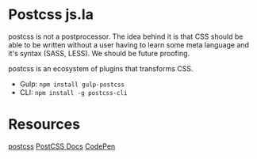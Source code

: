 # Postcss js.la
postcss is not a postprocessor. The idea behind it is that CSS should be able to be written without a user having to learn some meta language and it's syntax (SASS, LESS). We should be future proofing.

postcss is an ecosystem of plugins that transforms CSS.

- Gulp: ``` npm install gulp-postcss ```
- CLI: ``` npm install -g postcss-cli ```

# Resources
[postcss](https://github.com/postcss)
[PostCSS Docs](https://github.com/postcss/postcss/blob/master/docs/api.md)
[CodePen](https://blog.codepen.io/2015/07/14/postcss-now-supported-on-codepen/)
